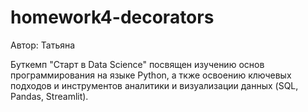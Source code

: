 # homework4-decorators
Автор: Татьяна

Буткемп "Старт в Data Science" посвящен изучению основ программирования на языке Python, а ткже освоению ключевых подходов и инструментов аналитики и визуализации данных (SQL, Pandas, Streamlit).
